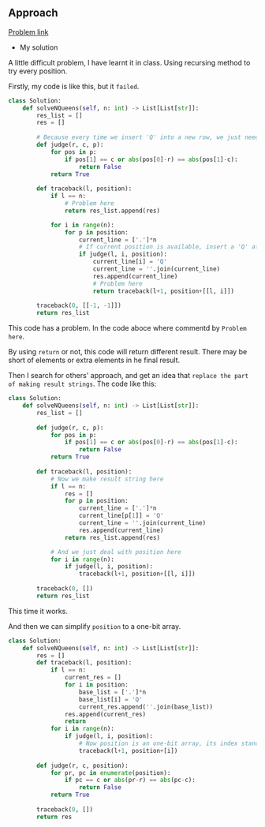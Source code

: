 ## Approach

[Problem link]()

- My solution

A little difficult problem, I have learnt it in class. Using recursing method to try every position.

Firstly, my code is like this, but it `failed`.
```python
class Solution:
    def solveNQueens(self, n: int) -> List[List[str]]:
        res_list = []
        res = []
        
        # Because every time we insert 'Q' into a new row, we just need to check columns and diagonal.
        def judge(r, c, p):
            for pos in p:
                if pos[1] == c or abs(pos[0]-r) == abs(pos[1]-c):
                    return False
            return True
        
        def traceback(l, position):
            if l == n:
                # Problem here
                return res_list.append(res)

            for i in range(n):
                for p in position:
                    current_line = ['.']*n
                    # If current position is available, insert a 'Q' at this position, and go to next row
                    if judge(l, i, position):
                        current_line[i] = 'Q'
                        current_line = ''.join(current_line)
                        res.append(current_line)
                        # Problem here
                        return traceback(l+1, position+[[l, i]])
        
        traceback(0, [[-1, -1]])
        return res_list
```

This code has a problem. In the code aboce where commentd by `Problem here`.

By using `return` or not, this code will return different result. There may be short of elements or extra elements in 
he final result.

Then I search for others' approach, and get an idea that `replace the part of making result strings`. The code like this:
```python
class Solution:
    def solveNQueens(self, n: int) -> List[List[str]]:
        res_list = []
        
        def judge(r, c, p):
            for pos in p:
                if pos[1] == c or abs(pos[0]-r) == abs(pos[1]-c):
                    return False
            return True
        
        def traceback(l, position):
            # Now we make result string here
            if l == n:
                res = []
                for p in position:
                    current_line = ['.']*n
                    current_line[p[1]] = 'Q'
                    current_line = ''.join(current_line)
                    res.append(current_line)
                return res_list.append(res)

            # And we just deal with position here
            for i in range(n):
                if judge(l, i, position):
                    traceback(l+1, position+[[l, i]])
        
        traceback(0, [])
        return res_list
```

This time it works.

And then we can simplify `position` to a one-bit array.
```python
class Solution:
    def solveNQueens(self, n: int) -> List[List[str]]:
        res = []
        def traceback(l, position):
            if l == n:
                current_res = []
                for i in position:
                    base_list = ['.']*n
                    base_list[i] = 'Q'
                    current_res.append(''.join(base_list))
                res.append(current_res)
                return
            for i in range(n):
                if judge(l, i, position):
                    # Now position is an one-bit array, its index stands for row
                    traceback(l+1, position+[i])
                    
        def judge(r, c, position):
            for pr, pc in enumerate(position):
                if pc == c or abs(pr-r) == abs(pc-c):
                    return False
            return True
        
        traceback(0, [])
        return res
```
